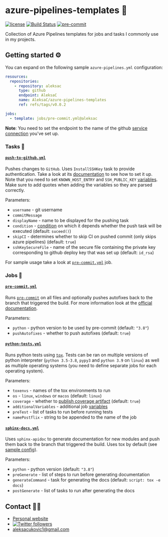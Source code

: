 # azure-pipelines-templates 🚀

[![license](https://img.shields.io/badge/License-MIT-green.svg)](https://github.com/AleksaC/azure-pipelines-templates/blob/master/LICENSE)
[![Build Status](https://dev.azure.com/aleksac/aleksa-oss/_apis/build/status/AleksaC.azure-pipelines-templates?branchName=master)](https://dev.azure.com/aleksac/aleksa-oss/_build?definitionId=3&_a=summary)
[![pre-commit](https://img.shields.io/badge/pre--commit-enabled-brightgreen?logo=pre-commit&logoColor=white)](https://github.com/AleksaC/azure-pipelines-templates/blob/master/.pre-commit-config.yaml)

Collection of Azure Pipelines templates for jobs and tasks I commonly use in my projects.

## Getting started ⚙️
You can expand on the following sample `azure-pipelines.yml` configuration:
```yaml
resources:
  repositories:
    - repository: aleksac
      type: github
      endpoint: AleksaC
      name: AleksaC/azure-pipelines-templates
      ref: refs/tags/v0.0.2

jobs:
  - template: jobs/pre-commit.yml@aleksac
```

**Note**: You need to set the endpoint to the name of the github [service connection](https://docs.microsoft.com/en-us/azure/devops/pipelines/library/service-endpoints?view=azure-devops&tabs=yaml)
you've set up.

### Tasks 📝
#### [`push-to-github.yml`](tasks/push-to-github.yml)
Pushes changes to `GitHub`. Uses `InstallSSHKey` task to provide authentication.
Take a look at its [documentation](https://docs.microsoft.com/en-us/azure/devops/pipelines/tasks/utility/install-ssh-key)
to see how to set it up. Note that you need to set `KNOWN_HOST_ENTRY` and `SSH_PUBLIC_KEY`
[variables](https://docs.microsoft.com/en-us/azure/devops/pipelines/process/variables?tabs=classic%2Cbatch#set-variables-in-pipeline).
Make sure to add quotes when adding the variables so they are parsed correctly.

Parameters:
- `username` - git username
- `commitMessage`
- `displayName` - name to be displayed for the pushing task
- `condition` - [condition](https://docs.microsoft.com/en-us/azure/devops/pipelines/process/conditions)
on which it depends whether the push task will be executed (default: `suceed()`)
- `skipCI` - determines whether to skip CI on pushed commit (only skips azure pipelines) (default: `true`)
- `sshKeySecureFile` - name of the secure file containing the private key corresponding
to github deploy key that was set up (default: `id_rsa`)

For sample usage take a look at [`pre-commit.yml`](jobs/pre-commit.yml) job.

### Jobs 💼
#### [`pre-commit.yml`](jobs/pre-commit.yml)
Runs [`pre-commit`](https://pre-commit.com) on all files and optionally pushes
autofixes back to the branch that triggered the build. For more information look
at the [official documentation](https://pre-commit.com/#azure-pipelines-example).

Parameters:
- `python` - python version to be used by pre-commit (default: `"3.8"`)
- `pushAutofixes` - whether to push autofixes (default: `true`)

#### [`python-tests.yml`](jobs/python-tests.yml)
Runs python tests using [`tox`](https://tox.readthedocs.io). Tests can be ran on
multiple versions of python interpreter (`python 3.5-3.8`, `pypy3` and `python 3.9` on `linux`)
as well as multiple operating systems (you need to define separate jobs for each
operating system).

Parameters:
- `toxenvs` - names of the tox environments to run
- `os` - `linux`, `windows` or `macos` (default: `linux`)
- `coverage` - whether to [publish coverage artifact](https://docs.microsoft.com/en-us/azure/devops/pipelines/tasks/test/publish-code-coverage-results)
(default: `true`)
- `additionalVariables` - additional job [variables](https://docs.microsoft.com/en-us/azure/devops/pipelines/process/variables)
- `preTest` - list of tasks to run before running tests
- `namePostflix` - string to be appended to the name of the job

#### [`sphinx-docs.yml`](jobs/sphinx-docs.yml)
Uses `sphinx-apidoc` to generate documentation for new modules and push them back
to the branch that triggered the build. Uses tox by default (see [sample config](tox.ini)).

Parameters:
- `python` - python version (default: `"3.8"`)
- `preGenerate` - list of steps to run before generating documentation
- `generateCommand` - task for generating the docs (default: `script: tox -e docs`)
- `postGenerate` - list of tasks to run after generating the docs

## Contact 🙋‍♂️
- [Personal website](https://aleksac.me)
- <a target="_blank" href="http://twitter.com/aleksa_c_"><img alt='Twitter followers' src="https://img.shields.io/twitter/follow/aleksa_c_.svg?style=social"></a>
- aleksacukovic1@gmail.com

